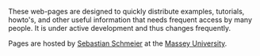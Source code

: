 These web-pages are designed to quickly distribute examples, tutorials, howto's, and other useful information that needs frequent access by many people. It is under active development and thus changes frequently.

Pages are hosted by [Sebastian Schmeier](http://compbio.massey.ac.nz/schmeier) at the [Massey University](http://massey.ac.nz).


